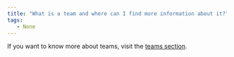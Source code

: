 ```yaml
---
title: "What is a team and where can I find more information about it?"
tags:
   - None
---
```


If you want to know more about teams, visit the [teams section](../app/features/teams.md).